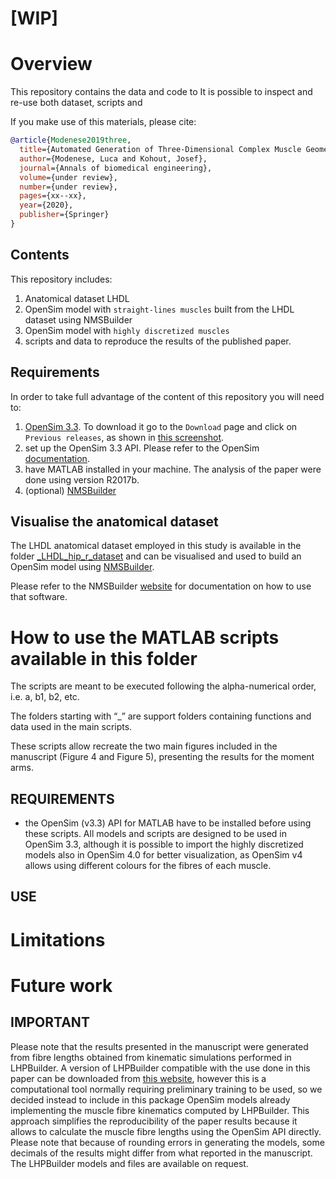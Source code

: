 # [WIP]
# Overview
This repository contains the data and code to 
It is possible to inspect and re-use both dataset, scripts and 

If you make use of this materials, please cite:
```bibtex
@article{Modenese2019three,
  title={Automated Generation of Three-Dimensional Complex Muscle Geometries for Use in Personalised Musculoskeletal Models},
  author={Modenese, Luca and Kohout, Josef},
  journal={Annals of biomedical engineering},
  volume={under review},
  number={under review},
  pages={xx--xx},
  year={2020},
  publisher={Springer}
}
```

## Contents
This repository includes:

1. Anatomical dataset LHDL
2. OpenSim model with `straight-lines muscles` built from the LHDL dataset using NMSBuilder
3. OpenSim model with `highly discretized muscles`
4. scripts and data to reproduce the results of the published paper.

## Requirements
In order to take full advantage of the content of this repository you will need to:
1. [OpenSim 3.3](https://simtk.org/projects/opensim). To download it go to the `Download` page and click on `Previous releases`, as shown in [this screenshot](https://github.com/modenaxe/3d-muscles/blob/master/images/get_osim3.3.PNG).
2. set up the OpenSim 3.3 API. Please refer to the OpenSim [documentation](https://simtk-confluence.stanford.edu/display/OpenSim/Scripting+with+Matlab).
3. have MATLAB installed in your machine. The analysis of the paper were done using version R2017b.
4. (optional) [NMSBuilder](http://www.nmsbuilder.org)


## Visualise the anatomical dataset 
The LHDL anatomical dataset employed in this study is available in the folder [_LHDL_hip_r_dataset](https://github.com/modenaxe/3d-muscles/tree/master/_LHDL_hip_r_dataset) 
and can be visualised and used to build an OpenSim model using [NMSBuilder](http://www.nmsbuilder.org).

Please refer to the NMSBuilder [website](http://www.nmsbuilder.org) for documentation on how to use that software.

# How to use the MATLAB scripts available in this folder
The scripts are meant to be executed following the alpha-numerical order, i.e. a, b1, b2, etc.  

The folders starting with “_” are support folders containing functions and data used in the main scripts. 

These scripts allow recreate the two main figures included in the manuscript (Figure 4 and Figure 5), presenting the results for the moment arms.

## REQUIREMENTS 
* the OpenSim (v3.3) API for MATLAB have to be installed before using these scripts. All models and scripts are designed to be used in OpenSim 3.3, although it is possible to import the highly discretized models also in OpenSim 4.0 for better visualization, as OpenSim v4 allows using different colours for the fibres of each muscle.

## USE

# Limitations

# Future work

## IMPORTANT 
Please note that the results presented in the manuscript were generated from fibre lengths obtained from kinematic simulations performed in LHPBuilder. A version of LHPBuilder compatible with the use done in this paper can be downloaded from [this website](https://mi.kiv.zcu.cz/en/research/musculoskeletal.html), however this is a computational  tool normally requiring preliminary training to be used, so we decided instead to include in this package OpenSim models already implementing the muscle fibre kinematics computed by LHPBuilder. This approach simplifies the reproducibility of the paper results because it allows to calculate the muscle fibre lengths using the OpenSim API directly. Please note that because of rounding errors in generating the models, some decimals of the results might differ from what reported in the manuscript. The LHPBuilder models and files are available on request.
